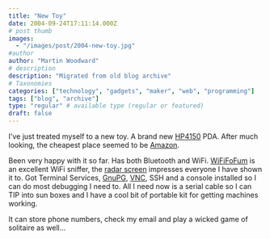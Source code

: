 ```yaml
---
title: "New Toy"
date: 2004-09-24T17:11:14.000Z
# post thumb
images:
  - "/images/post/2004-new-toy.jpg"
#author
author: "Martin Woodward"
# description
description: "Migrated from old blog archive"
# Taxonomies
categories: ["technology", "gadgets", "maker", "web", "programming"]
tags: ["blog", "archive"]
type: "regular" # available type (regular or featured)
draft: false
---
```


[](http://www.amazon.co.uk/exec/obidos/ASIN/B000139HAA/woodwardwebcom)I've just treated myself to a new toy. A brand new [HP4150](http://www.amazon.co.uk/exec/obidos/ASIN/B000139HAA/woodwardwebcom) PDA. After much looking, the cheapest place seemed to be [Amazon](http://www.amazon.co.uk/exec/obidos/ASIN/B000139HAA/woodwardwebcom).

Been very happy with it so far. Has both Bluetooth and WiFi. [WiFiFoFum](http://www.wififofum.org/) is an excellent WiFi sniffer, the [radar screen](/images/wififofum.GIF) impresses everyone I have shown it to. Got Terminal Services, [GnuPG](http://www.gnupg.org/), [VNC](http://www.cs.utah.edu/~midgley/wince/vnc.html), SSH and a console installed so I can do most debugging I need to. All I need now is a serial cable so I can TIP into sun boxes and I have a cool bit of portable kit for getting machines working.

It can store phone numbers, check my email and play a wicked game of solitaire as well...

